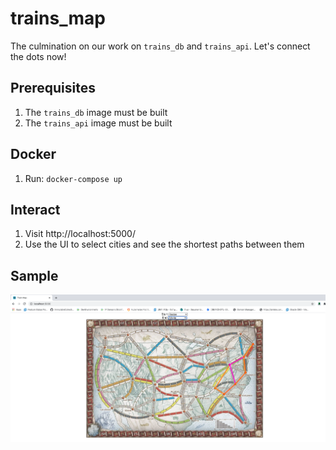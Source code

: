  # trains_map

The culmination on our work on `trains_db` and `trains_api`. Let's connect the dots now!

 ## Prerequisites

 1. The `trains_db` image must be built
 1. The `trains_api` image must be built

 ## Docker

 1. Run: `docker-compose up`

 ## Interact

1. Visit http://localhost:5000/
2. Use the UI to select cities and see the shortest paths between them

 ## Sample

![](./ui_sample.png)